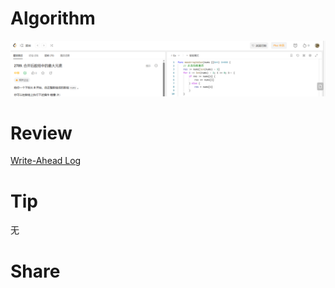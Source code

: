 # Algorithm

![算法](../../images/temp/ricardoyu-2023-07-30-lc.png "算法")

# Review

[Write-Ahead Log](https://martinfowler.com/articles/patterns-of-distributed-systems/wal.html)

# Tip

无

# Share
